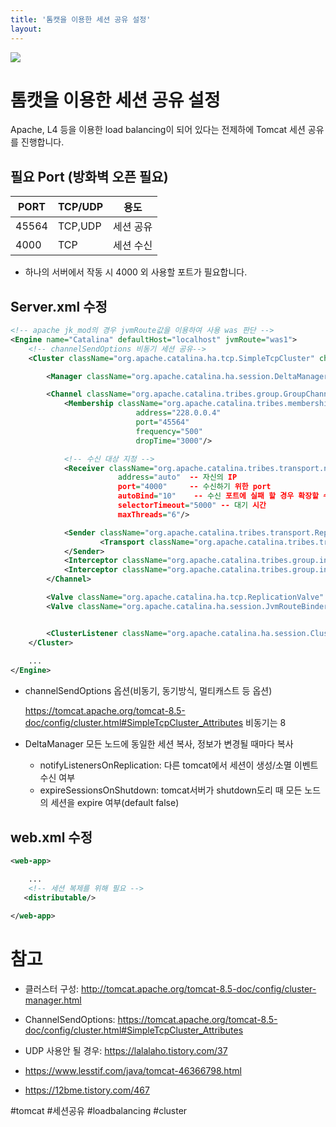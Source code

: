 ```yaml
---
title: '톰캣을 이용한 세션 공유 설정'
layout: 
---
```


![](https://upload.wikimedia.org/wikipedia/commons/7/7b/Tomcat-logo.svg)


# 톰캣을 이용한 세션 공유 설정

Apache, L4 등을 이용한 load balancing이 되어 있다는 전제하에 Tomcat 세션 공유를 진행합니다.

## 필요 Port (방화벽 오픈 필요)

|PORT|TCP/UDP|용도|
|---|---|---|
|45564|TCP,UDP|세션 공유|
|4000|TCP|세션 수신|

* 하나의 서버에서 작동 시 4000 외 사용할 포트가 필요합니다.


## Server.xml 수정

```xml
<!-- apache jk_mod의 경우 jvmRoute값을 이용하여 사용 was 판단 -->
<Engine name="Catalina" defaultHost="localhost" jvmRoute="was1">
    <!-- channelSendOptions 비동기 세션 공유-->
    <Cluster className="org.apache.catalina.ha.tcp.SimpleTcpCluster" channelSendOptions="8">

        <Manager className="org.apache.catalina.ha.session.DeltaManager" expireSessionsOnShutdown="false" notifyListenersOnReplication="true"/>

        <Channel className="org.apache.catalina.tribes.group.GroupChannel">
            <Membership className="org.apache.catalina.tribes.membership.McastService"
                            address="228.0.0.4"
                            port="45564"
                            frequency="500"
                            dropTime="3000"/>

            <!-- 수신 대상 지정 -->
            <Receiver className="org.apache.catalina.tribes.transport.nio.NioReceiver"
                        address="auto"  -- 자신의 IP
                        port="4000"     -- 수신하기 위한 port
                        autoBind="10"    -- 수신 포트에 실패 할 경우 확장할 수 10일 경우 4000 ~ 4010
                        selectorTimeout="5000" -- 대기 시간
                        maxThreads="6"/>

            <Sender className="org.apache.catalina.tribes.transport.ReplicationTransmitter">
                    <Transport className="org.apache.catalina.tribes.transport.nio.PooledParallelSender"/>
            </Sender>
            <Interceptor className="org.apache.catalina.tribes.group.interceptors.TcpFailureDetector"/>
            <Interceptor className="org.apache.catalina.tribes.group.interceptors.MessageDispatchInterceptor"/>
        </Channel>

        <Valve className="org.apache.catalina.ha.tcp.ReplicationValve" filter=""/>
        <Valve className="org.apache.catalina.ha.session.JvmRouteBinderValve"/>


        <ClusterListener className="org.apache.catalina.ha.session.ClusterSessionListener"/>
    </Cluster>
    
    ...
</Engine>
```



* channelSendOptions 옵션(비동기, 동기방식, 멀티캐스트 등 옵션)

  https://tomcat.apache.org/tomcat-8.5-doc/config/cluster.html#SimpleTcpCluster_Attributes
  비동기는 8

* DeltaManager
    모든 노드에 동일한 세션 복사, 정보가 변경될 때마다 복사

    - notifyListenersOnReplication: 다른 tomcat에서 세션이 생성/소멸 이벤트 수신 여부
    - expireSessionsOnShutdown: tomcat서버가 shutdown도리 때 모든 노드의 세션을 expire 여부(default false)


## web.xml 수정

```xml
<web-app>

    ... 
    <!-- 세션 복제를 위해 필요 -->
   <distributable/>
   
</web-app>
```

# 참고
* 클러스터 구성: http://tomcat.apache.org/tomcat-8.5-doc/config/cluster-manager.html
* ChannelSendOptions: https://tomcat.apache.org/tomcat-8.5-doc/config/cluster.html#SimpleTcpCluster_Attributes

* UDP 사용안 될 경우: https://lalalaho.tistory.com/37
* https://www.lesstif.com/java/tomcat-46366798.html
* https://12bme.tistory.com/467


#tomcat #세션공유 #loadbalancing #cluster